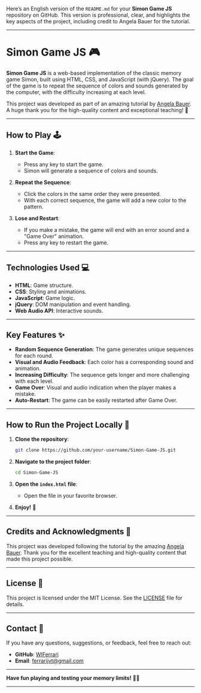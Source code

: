Here’s an English version of the `README.md` for your **Simon Game JS** repository on GitHub. This version is professional, clear, and highlights the key aspects of the project, including credit to Angela Bauer for the tutorial.

---

# Simon Game JS 🎮

**Simon Game JS** is a web-based implementation of the classic memory game Simon, built using HTML, CSS, and JavaScript (with jQuery). The goal of the game is to repeat the sequence of colors and sounds generated by the computer, with the difficulty increasing at each level.

This project was developed as part of an amazing tutorial by [Angela Bauer](https://github.com/angelabauer). A huge thank you for the high-quality content and exceptional teaching! 🙌

---

## How to Play 🕹️

1. **Start the Game**:
   - Press any key to start the game.
   - Simon will generate a sequence of colors and sounds.

2. **Repeat the Sequence**:
   - Click the colors in the same order they were presented.
   - With each correct sequence, the game will add a new color to the pattern.

3. **Lose and Restart**:
   - If you make a mistake, the game will end with an error sound and a "Game Over" animation.
   - Press any key to restart the game.

---

## Technologies Used 💻

- **HTML**: Game structure.
- **CSS**: Styling and animations.
- **JavaScript**: Game logic.
- **jQuery**: DOM manipulation and event handling.
- **Web Audio API**: Interactive sounds.

---

## Key Features ✨

- **Random Sequence Generation**: The game generates unique sequences for each round.
- **Visual and Audio Feedback**: Each color has a corresponding sound and animation.
- **Increasing Difficulty**: The sequence gets longer and more challenging with each level.
- **Game Over**: Visual and audio indication when the player makes a mistake.
- **Auto-Restart**: The game can be easily restarted after Game Over.

---

## How to Run the Project Locally 🚀

1. **Clone the repository**:
   ```bash
   git clone https://github.com/your-username/Simon-Game-JS.git
   ```

2. **Navigate to the project folder**:
   ```bash
   cd Simon-Game-JS
   ```

3. **Open the `index.html` file**:
   - Open the file in your favorite browser.

4. **Enjoy!** 🎉

---

## Credits and Acknowledgments 🙏

This project was developed following the tutorial by the amazing [Angela Bauer](https://github.com/angelabauer). Thank you for the excellent teaching and high-quality content that made this project possible.

---

## License 📄

This project is licensed under the MIT License. See the [LICENSE](LICENSE) file for details.

---

## Contact 📧

If you have any questions, suggestions, or feedback, feel free to reach out:

- **GitHub**: [WlFerrari](https://github.com/your-WlFerrari)
- **Email**: ferrarijvt@gmail.com

---

**Have fun playing and testing your memory limits!** 🧠🎉

---
